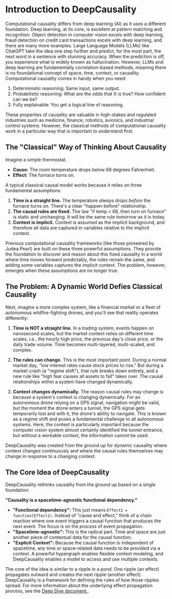 # Introduction to DeepCausality

Computational causality differs from deep learning (AI) as it uses a different foundation. Deep learning, at its core, is excellent at pattern matching and recognition. Object detection in computer vision excels with deep learning, fraud detection on credit card transactions excels with deep learning, and there are many more examples. Large Language Models (LLMs) like ChatGPT take the idea one step further and predict, for the most part, the next word in a sentence with stunning accuracy. When the prediction is off, you experience what is widely known as hallucination. However, LLMs and deep learning are fundamentally correlation-based methods, meaning there is no foundational concept of space, time, context, or causality. Computational causality comes in handy when you need:

1) Deterministic reasoning: Same input, same output.
2) Probabilistic reasoning: What are the odds that X is true? How confident can we be?
3) Fully explainable: You get a logical line of reasoning.

These properties of causality are valuable in high-stakes and regulated industries such as medicine, finance, robotics, avionics, and industrial control systems. However, the classical methods of computational causality work in a particular way that is important to understand first.

## The "Classical" Way of Thinking About Causality

Imagine a simple thermostat.

*   **Cause:** The room temperature drops below 68 degrees Fahrenheit.
*   **Effect:** The furnace turns on.

A typical classical causal model works because it relies on three fundamental assumptions:

1.  **Time is a straight line.** The temperature *always* drops *before* the furnace turns on. There's a clear "happen-before" relationship.
2.  **The causal rules are fixed.** The law "if temp < 68, then turn on furnace" is static and unchanging. It will be the same rule tomorrow as it is today.
3.  **Context is implicit.** Context is assumed as the implicit background, and therefore all data are captured in variables relative to the implicit context.

Previous computational causality frameworks (like those pioneered by Judea Pearl) are built on these three powerful assumptions. They provide the foundation to discover and reason about this fixed causality in a world where time moves forward predictably, the rules remain the same, and adding some variables captures the implicit context. The problem, however, emerges when these assumptions are no longer true.

## The Problem: A Dynamic World Defies Classical Causality

Next, imagine a more complex system, like a financial market or a fleet of autonomous wildfire-fighting drones, and you'll see that reality operates differently:

1.  **Time is NOT a straight line.** In a trading system, events happen on nanosecond scales, but the market context relies on different time scales, i.e., the hourly high price, the previous day's close price, or the daily trade volume. Time becomes multi-layered, multi-scaled, and complex.

2.  **The rules can change.** This is the most important point. During a normal market day, "low interest rates cause stock prices to rise." But during a market crash (a "regime shift"), that rule breaks down entirely, and a new rule like "high fear causes all assets to fall" takes over. The causal relationships within a system have changed dynamically.

3.  **Context changes dynamically.** The reason causal rules may change is because a system's context is changing dynamically. For an autonomous drone relying on a GPS signal, navigation might be valid, but the moment the drone enters a tunnel, the GPS signal gets temporarily lost and with it, the drone's ability to navigate. This is known as a regime shift and poses a fundamental challenge to all autonomous systems. Here, the context is particularly important because the computer vision system almost certainly identified the tunnel entrance, but without a workable context, the information cannot be used.

DeepCausality was created from the ground up for dynamic causality where context changes continuously and where the causal rules themselves may change in response to a changing context.

## The Core Idea of DeepCausality

DeepCausality rethinks causality from the ground up based on a single foundation:

**"Causality is a spacetime-agnostic functional dependency."**

*   **"Functional dependency":** This just means `Effect2 = function(Effect1)`. Instead of "cause and effect," think of a chain reaction where one event triggers a causal function that produces the next event. The focus is on the *process* of event propagation.
*   **"Spacetime-agnostic":** This is the radical part. Time and space are just another piece of contextual data for the causal function.
*   **"Explicit Context":** Because the causal function is independent of spacetime, any time or space-related data needs to be provided via a context. A powerful hypergraph enables flexible context modeling, and DeepCausality enables a model to access and use multiple contexts.

The core of the idea is similar to a ripple in a pond. One ripple (an effect) propagates outward and creates the next ripple (another effect). DeepCausality is a framework for defining the rules of how those ripples spread. For more information about the underlying effect propagation process, see the [Deep Dive document.](README_DEEP_DIVE.md).